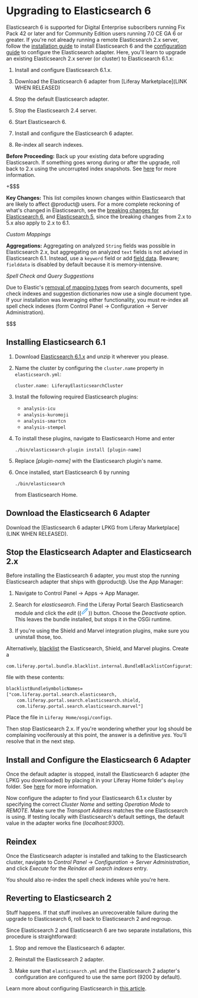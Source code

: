 # Upgrading to Elasticsearch 6 [](id=upgrading-to-elasticsearch-6)

Elasticsearch 6 is supported for Digital Enterprise subscribers running Fix Pack
42 or later and for Community Edition users running 7.0 CE GA 6 or greater. If
you're not already running a remote Elasticsearch 2.x server, follow the 
[installation guide](/discover/deployment/-/knowledge_base/7-0/installing-elasticsearch) 
to install Elasticsearch 6 and the 
[configuration guide](/discover/deployment/-/knowledge_base/7-0/configuring-elasticsearch-for-liferay-0) 
to configure the Elasticsearch adapter. Here, you'll learn to upgrade an
existing Elasticsearch 2.x server (or cluster) to Elasticsearch 6.1.x: 

1.  Install and configure Elasticsearch 6.1.x.

<!-- 2.  [Upgrade the Elasticsearch 2.4 indexes](https://www.elastic.co/guide/en/elasticsearch/reference/6.1/setup-upgrade.html) to 6.1. -->
3.  Download the Elasticsearch 6 adapter from 
    [Liferay Marketplace](LINK WHEN RELEASED)

4.  Stop the default Elasticsearch adapter.

5.  Stop the Elasticsearch 2.4 server.

6.  Start Elasticsearch 6.

7.  Install and configure the Elasticsearch 6 adapter.

8.  Re-index all search indexes.

**Before Proceeding:** Back up your existing data before upgrading
Elasticsearch. If something goes wrong during or after the upgrade, roll
back to 2.x using the uncorrupted index snapshots. See
[here](https://dev.liferay.com/discover/deployment/-/knowledge_base/7-0/backing-up-elasticsearch)
for more information.

+$$$

**Key Changes:** This list compiles known changes within Elasticsearch that are
likely to affect @product@ users. For a more complete reckoning of what's
changed in Elasticsearch, see the 
[breaking changes for Elasticsearch 6](https://www.elastic.co/guide/en/elasticsearch/reference/6.1/breaking-changes.html),
and 
[Elasticsearch 5](https://www.elastic.co/guide/en/elasticsearch/reference/5.0/breaking-changes-5.0.html),
since the breaking changes from 2.x to 5.x also apply to 2.x to 6.1.

*Custom Mappings*

**Aggregations:** Aggregating on analyzed `String` fields was possible in
Elasticsearch 2.x, but aggregating on analyzed `text` fields is not advised
in Elasticsearch 6.1. Instead, use a `keyword` field or add 
[field data](https://www.elastic.co/guide/en/elasticsearch/reference/6.1/fielddata.html).
Beware; `fielddata` is disabled by default because it is memory-intensive.

*Spell Check and Query Suggestions*

Due to Elastic's 
[removal of mapping types](https://www.elastic.co/guide/en/elasticsearch/reference/6.1/removal-of-types.html)
from search documents, spell check indexes and suggestion dictionaries now
use a single document type. If your installation was leveraging either
functionality, you must re-index all spell check indexes (form Control Panel
&rarr; Configuration &rarr; Server Administration).

$$$

## Installing Elasticsearch 6.1 [](id=installing-elasticsearch-6-1)

1.  Download 
    [Elasticsearch 6.1.x](https://www.elastic.co/downloads/past-releases)
    and unzip it wherever you please.

2.  Name the cluster by configuring the `cluster.name` property in
    `elasticsearch.yml`:

        cluster.name: LiferayElasticsearchCluster

3.  Install the following required Elasticsearch plugins:

    -  `analysis-icu`
    -  `analysis-kuromoji`
    -  `analysis-smartcn`
    -  `analysis-stempel`

4.  To install these plugins, navigate to Elasticsearch Home and enter

        ./bin/elasticsearch-plugin install [plugin-name]

5.  Replace *[plugin-name]* with the Elasticsearch plugin's name.

6.  Once installed, start Elasticsearch 6 by running

        ./bin/elasticsearch

    from Elasticsearch Home.

<!-- ## Upgrade the Elasticsearch 2.4 Indexes

This is likely the trickiest part of the upgrade process. Fortunately.  [Elastic
extensively documents the
process](https://www.elastic.co/guide/en/elasticsearch/reference/6.1/setup-upgrade.html).
Consider [upgrading from a remote
cluster](https://www.elastic.co/guide/en/elasticsearch/reference/6.1/reindex-upgrade-remote.html)
as that will allow you to upgrade indexes without interrupting service. Once you
have upgraded indexes ready to use with @product@ and your new Elasticsearch 6.1
server, come back here and continue with this guide.
-->

## Download the Elasticsearch 6 Adapter [](id=download-the-elasticsearch-6-adapter)

Download the 
[Elasticsearch 6 adapter LPKG from Liferay Marketplace](LINK WHEN RELEASED).

## Stop the Elasticsearch Adapter and Elasticsearch 2.x [](id=stop-the-elasticsearch-adapter-and-elasticsearch-2-x)

Before installing the Elasticsearch 6 adapter, you must stop the running
Elasticsearch adapter that ships with @product@. Use the App Manager: 

1.  Navigate to Control Panel &rarr; Apps &rarr; App Manager.

2.  Search for *elasticsearch*. Find the Liferay Portal Search Elasticsearch
    module and click the *edit* ((![Edit](../../images/icon-edit.png))) button.
    Choose the *Deactivate* option. This leaves the bundle installed, but stops
    it in the OSGi runtime.

3.  If you're using the Shield and Marvel integration plugins, make sure you
    uninstall those, too.

Alternatively, 
[blacklist](/discover/portal/-/knowledge_base/7-0/blacklisting-osgi-modules) 
the Elasticsearch, Shield, and Marvel plugins. Create a 

    com.liferay.portal.bundle.blacklist.internal.BundleBlacklistConfiguration.config

file with these contents:

    blacklistBundleSymbolicNames=["com.liferay.portal.search.elasticsearch,
        com.liferay.portal.search.elasticsearch.shield,
        com.liferay.portal.search.elasticsearch.marvel"]

Place the file in `Liferay Home/osgi/configs`.

Then stop Elasticsearch 2.x. If you're wondering whether your log should be
complaining vociferously at this point, the answer is a definitive *yes*. You'll
resolve that in the next step.

## Install and Configure the Elasticsearch 6 Adapter [](id=install-and-configure-the-elasticsearch-6-adapter)

Once the default adapter is stopped, install the Elasticsearch 6 adapter (the
LPKG you downloaded) by placing it in your Liferay Home folder's `deploy`
folder.
See 
[here](https://dev.liferay.com/discover/portal/-/knowledge_base/7-0/installing-apps-manually#using-your-file-system-to-install-apps)
for more information.

<!--It starts automatically with log messages like this:

Add when possible -->
Now configure the adapter to find your Elasticsearch 6.1.x cluster by specifying
the correct *Cluster Name* and setting *Operation Mode* to *REMOTE*. Make sure
the *Transport Address* matches the one Elasticsearch is using. If testing
locally with Elasticsearch's default settings, the default value in the adapter
works fine (*localhost:9300*).

## Reindex [](id=reindex)

Once the Elasticsearch adapter is installed and talking to the Elasticsearch
cluster, navigate to *Control Panel* &rarr; *Configuration* &rarr; *Server
Administration*, and click *Execute* for the *Reindex all search indexes* entry.

You should also re-index the spell check indexes while you're here.

## Reverting to Elasticsearch 2 [](id=reverting-to-elasticsearch-2)

Stuff happens. If that stuff involves an unrecoverable failure during the
upgrade to Elasticsearch 6, roll back to Elasticsearch 2 and regroup.

Since Elasticsearch 2 and Elasticsearch 6 are two separate installations, this
procedure is straightforward:

1.  Stop and remove the Elasticsearch 6 adapter.

2.  Reinstall the Elasticsearch 2 adapter.

3.  Make sure that `elasticsearch.yml` and the Elasticsearch 2 adapter's configuration
    are configured to use the same port (9200 by default).

Learn more about configuring Elasticsearch in [this article](/discover/deployment/-/knowledge_base/7-1/configuring-elasticsearch-for-liferay-0).
